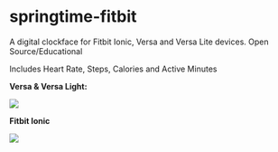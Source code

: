 # springtime-fitbit
A  digital clockface for Fitbit Ionic, Versa and Versa Lite devices. Open Source/Educational

Includes Heart Rate, Steps, Calories and Active Minutes

<b>Versa & Versa Light:</b>

<img src = "https://github.com/rhondachill/springtime-fitbit/blob/master/Versa.png">

<b>Fitbit Ionic</b>

<img src = "https://github.com/rhondachill/springtime-fitbit/blob/master/Ionic.png">

